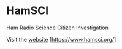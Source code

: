 # HamSCI
Ham Radio Science Citizen Investigation

Visit the [website]([https://www.hamsci.org/]) [https://www.hamsci.org/]



